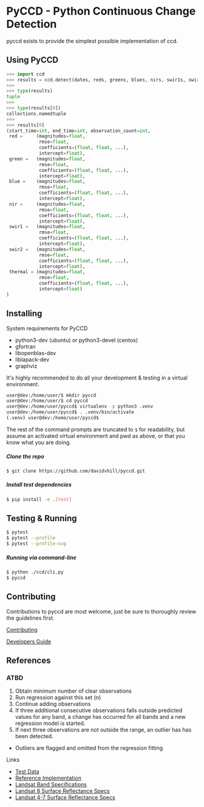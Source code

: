 # PyCCD - Python Continuous Change Detection
pyccd exists to provide the simplest possible implementation of ccd.

## Using PyCCD
```python
>>> import ccd
>>> results = ccd.detect(dates, reds, greens, blues, nirs, swir1s, swir2s, thermals, qas)
>>> 
>>> type(results)
tuple
>>>
>>> type(results[0])
collections.namedtuple
>>>
>>> results[0]
(start_time=int, end_time=int, observation_count=int,
 red =     (magnitudes=float,
            rmse=float,
            coefficients=(float, float, ...),
            intercept=float),
 green =   (magnitudes=float,
            rmse=float,
            coefficients=(float, float, ...),
            intercept=float),
 blue =    (magnitudes=float,
            rmse=float,
            coefficients=(float, float, ...),
            intercept=float),
 nir =     (magnitudes=float,
            rmse=float,
            coefficients=(float, float, ...),
            intercept=float),
 swir1 =   (magnitudes=float,
            rmse=float,
            coefficients=(float, float, ...),
            intercept=float),
 swir2 =   (magnitudes=float,
            rmse=float,
            coefficients=(float, float, ...),
            intercept=float),
 thermal = (magnitudes=float,
            rmse=float,
            coefficients=(float, float, ...),
            intercept=float)
)

```

## Installing
System requirements for PyCCD
* python3-dev (ubuntu) or python3-devel (centos)
* gfortran
* libopenblas-dev
* liblapack-dev
* graphviz

It's highly recommended to do all your development & testing in a virtual environment.
```bash
user@dev:/home/user/$ mkdir pyccd
user@dev:/home/user/$ cd pyccd
user@dev:/home/user/pyccd$ virtualenv -p python3 .venv
user@dev:/home/user/pyccd$ . .venv/bin/activate
(.venv) user@dev:/home/user/pyccd$
```

The rest of the command prompts are truncated to ```$``` for readability, but assume an activated virtual environment and pwd as above, or that you know what you are doing.

##### Clone the repo
```bash
$ git clone https://github.com/davidvhill/pyccd.git
```

##### Install test dependencies
```bash
$ pip install -e .[test]
```

## Testing & Running
```bash
$ pytest
$ pytest --profile
$ pytest --profile-svg
```

##### Running via command-line
```bash
$ python ./ccd/cli.py
$ pyccd
```

## Contributing
Contributions to pyccd are most welcome, just be sure to thoroughly review the guidelines first.

[Contributing](docs/CONTRIBUTING.md)

[Developers Guide](docs/DEVELOPING.md)


## References

### ATBD
1. Obtain minimum number of clear observations
2. Run regression against this set (n)
3. Continue adding observations
4. If three additional consecutive observations falls outside predicted
   values for any band, a change has occurred for all bands
   and a new regression model is started.
5. If next three observations are not outside the range, an outlier has
    has been detected.
* Outliers are flagged and omitted from the regression fitting

Links
* [Test Data](docs/TestData.md)
* [Reference Implementation](https://github.com/USGS-EROS/matlab-ccdc/blob/master/TrendSeasonalFit_v12_30ARDLine.m)
* [Landsat Band Specifications](http://landsat.usgs.gov/band_designations_landsat_satellites.php)
* [Landsat 8 Surface Reflectance Specs](http://landsat.usgs.gov/documents/provisional_lasrc_product_guide.pdf)
* [Landsat 4-7 Surface Reflectance Specs](http://landsat.usgs.gov/documents/cdr_sr_product_guide.pdf)
